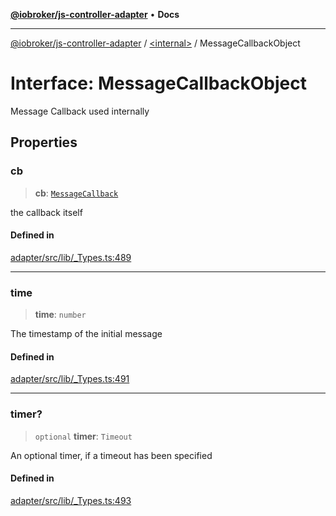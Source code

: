 [**@iobroker/js-controller-adapter**](../../README.md) • **Docs**

***

[@iobroker/js-controller-adapter](../../globals.md) / [\<internal\>](../README.md) / MessageCallbackObject

# Interface: MessageCallbackObject

Message Callback used internally

## Properties

### cb

> **cb**: [`MessageCallback`](../type-aliases/MessageCallback.md)

the callback itself

#### Defined in

[adapter/src/lib/\_Types.ts:489](https://github.com/ioBroker/ioBroker.js-controller/blob/51faba7cbec9601fb6a2f5142cb3a117e78ab588/packages/adapter/src/lib/_Types.ts#L489)

***

### time

> **time**: `number`

The timestamp of the initial message

#### Defined in

[adapter/src/lib/\_Types.ts:491](https://github.com/ioBroker/ioBroker.js-controller/blob/51faba7cbec9601fb6a2f5142cb3a117e78ab588/packages/adapter/src/lib/_Types.ts#L491)

***

### timer?

> `optional` **timer**: `Timeout`

An optional timer, if a timeout has been specified

#### Defined in

[adapter/src/lib/\_Types.ts:493](https://github.com/ioBroker/ioBroker.js-controller/blob/51faba7cbec9601fb6a2f5142cb3a117e78ab588/packages/adapter/src/lib/_Types.ts#L493)
